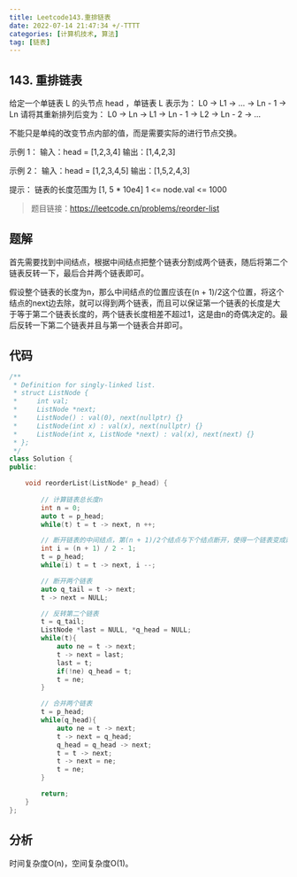 ```yaml
---
title: Leetcode143.重排链表
date: 2022-07-14 21:47:34 +/-TTTT
categories: [计算机技术, 算法]
tag: [链表]
---
```


## 143. 重排链表
给定一个单链表 L 的头节点 head ，单链表 L 表示为：
L0 → L1 → … → Ln - 1 → Ln
请将其重新排列后变为：
L0 → Ln → L1 → Ln - 1 → L2 → Ln - 2 → …

不能只是单纯的改变节点内部的值，而是需要实际的进行节点交换。

示例 1：
输入：head = [1,2,3,4]
输出：[1,4,2,3]

示例 2：
输入：head = [1,2,3,4,5]
输出：[1,5,2,4,3]


提示：
链表的长度范围为 [1, 5 * 10e4]
1 <= node.val <= 1000

> 题目链接：https://leetcode.cn/problems/reorder-list

## 题解

首先需要找到中间结点，根据中间结点把整个链表分割成两个链表，随后将第二个链表反转一下，最后合并两个链表即可。

假设整个链表的长度为n，那么中间结点的位置应该在(n + 1)/2这个位置，将这个结点的next边去除，就可以得到两个链表，而且可以保证第一个链表的长度是大于等于第二个链表长度的，两个链表长度相差不超过1，这是由n的奇偶决定的。最后反转一下第二个链表并且与第一个链表合并即可。

## 代码
```cpp
/**
 * Definition for singly-linked list.
 * struct ListNode {
 *     int val;
 *     ListNode *next;
 *     ListNode() : val(0), next(nullptr) {}
 *     ListNode(int x) : val(x), next(nullptr) {}
 *     ListNode(int x, ListNode *next) : val(x), next(next) {}
 * };
 */
class Solution {
public:

    void reorderList(ListNode* p_head) {
		
        // 计算链表总长度n
        int n = 0;
        auto t = p_head;
        while(t) t = t -> next, n ++;

        // 断开链表的中间结点，第(n + 1)/2个结点与下个结点断开，使得一个链表变成两个链表
        int i = (n + 1) / 2 - 1;
        t = p_head;
        while(i) t = t -> next, i --;

        // 断开两个链表
        auto q_tail = t -> next;
        t -> next = NULL;

        // 反转第二个链表
        t = q_tail;
        ListNode *last = NULL, *q_head = NULL;
        while(t){
            auto ne = t -> next;
            t -> next = last;
            last = t;
            if(!ne) q_head = t;
            t = ne;
        }

        // 合并两个链表
        t = p_head;
        while(q_head){
            auto ne = t -> next;
            t -> next = q_head;
            q_head = q_head -> next;
            t = t -> next;
            t -> next = ne;
            t = ne;
        }

        return;
    }
};
```
## 分析
时间复杂度O(n)，空间复杂度O(1)。
